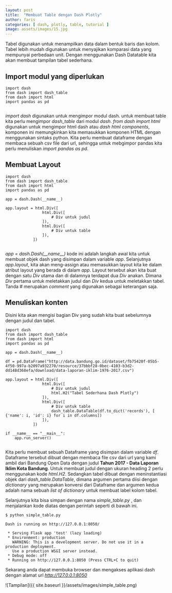 ```yaml
---
layout: post
title:  "Membuat Table dengan Dash Plotly"
author: faris
categories: [ dash, plotly, table, tutorial ]
image: assets/images/15.jpg
---
```

Tabel digunakan untuk menampilkan data dalam bentuk baris dan kolom. Tabel lebih mudah digunakan untuk menyajikan komparasi data yang mempunyai perbedaan unit. Dengan menggunakan Dash Datatable kita akan membuat tampilan tabel sederhana.

## Import modul yang diperlukan

```
import dash
from dash import dash_table
from dash import html
import pandas as pd


```

*import dash* digunakan untuk mengimpor modul dash. untuk membuat table kita perlu mengimpor *dash_table* dari modul *dash*. *from dash import html* digunakan untuk mengimpor html dash atau *dash html components*, komponen ini memungkinkan kita memasukkan komponen HTML dengan menggunakan sintaks python. Kita perlu membuat dataframe dengan membaca sebuah csv file dari url, sehingga untuk mebgimpor pandas kita perlu menuliskan *import pandas as pd*.

## Membuat Layout

```
import dash
from dash import dash_table
from dash import html
import pandas as pd

app = dash.Dash(__name__)

app.layout = html.Div([
				html.Div([
					# Div untuk judul
				]),
				html.Div([
					# Div untuk table
				]),
			])


```
*app = dash.Dash(\_\_name\_\_)* kode ini adalah langkah awal kita untuk membuat objek dash yang disimpan dalam variable *app*. Selanjutnya *app.layout*, kita akan meng-assign atau memasukkan layout kita ke dalam atribut layout yang berada di dalam *app*. Layout tersebut akan kita buat dengan satu *Div* utama dan di dalamnya terdapat dua *Div* anakan. Dimana *Div* pertama untuk meletakkan judul dan *Div* kedua untuk meletakkan tabel. Tanda *#* merupakan *comment* yang digunakan sebagai keterangan saja.


## Menuliskan konten

Disini kita akan mengisi bagian Div yang sudah kita buat sebelumnya dengan judul dan tabel.

```
import dash
from dash import dash_table
from dash import html
import pandas as pd

app = dash.Dash(__name__)

df = pd.DataFrame("http://data.bandung.go.id/dataset/fb75420f-05b5-4f50-997a-b2097a932270/resource/37bbbf28-0bec-4103-b3d2-dd148d368efa/download/data-laporan-iklim-1976-2017.csv")

app.layout = html.Div([
				html.Div([
					# Div untuk judul
					html.H2("Tabel Sederhana Dash Plotly")
				]),
				html.Div([
					# Div untuk table
					dash_table.DataTable(df.to_dict('records'), [ {'name': i, 'id': i} for i in df.columns])
				]),
			])

if __name__ == "__main__":
	app.run_server()


```

Kita perlu membuat sebuah Dataframe yang disimpan dalam variable *df*. Dataframe tersebut dibuat dengan membaca file csv dari url yang kami ambil dari Bandung Open Data dengan judul **Tahun 2017 - Data Laporan Iklim Kota Bandung**. Untuk membuat judul dengan ukuran heading 2 perlu menggunakan kode *html.H2*. Sedangkan tabel dibuat dengan meninstantiasi objek dari *dash_table.DataTable*, dimana argumen pertama diisi dengan *dictionary* yang merupakan konversi dari Dataframe dan argumen kedua adalah nama sebuah *list of dictionary* untuk membuat label kolom tabel.

Selanjutnya kita bisa simpan dengan nama *simple_table.py* , dan menjalankan kode diatas dengan perintah seperti di bawah ini.

```
$ python simple_table.py

Dash is running on http://127.0.0.1:8050/

 * Serving Flask app 'test' (lazy loading)
 * Environment: production
   WARNING: This is a development server. Do not use it in a production deployment.
   Use a production WSGI server instead.
 * Debug mode: off
 * Running on http://127.0.0.1:8050 (Press CTRL+C to quit)
```

Sekarang anda dapat membuka browser dan mengakses aplikasi dash dengan alamat url *http://127.0.0.1:8050* 

![Tampilan]({{ site.baseurl }}/assets/images/simple_table.png)